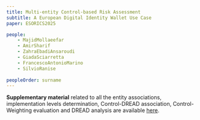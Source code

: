 ```yaml
---
title: Multi-entity Control-based Risk Assessment 
subtitle: A European Digital Identity Wallet Use Case
paper: ESORICS2025

people:
    - MajidMollaeefar
    - AmirSharif
    - ZahraEbadiAnsaroudi
    - GiadaSciarretta
    - FrancescoAntonioMarino
    - SilvioRanise
    
peopleOrder: surname
---
```


**Supplementary material** related to all the entity associations, implementation levels determination, Control-DREAD association, Control-Weighting evaluation and DREAD analysis are available [here](https://docs.google.com/spreadsheets/d/12P2oBKPCxS0QkxBlF0s2p_EFQLx5EJyt/edit?usp=sharing&ouid=114218749854293549974&rtpof=true&sd=true).
